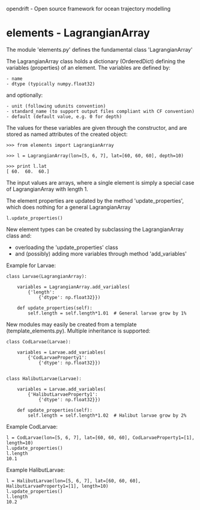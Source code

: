 opendrift - Open source framework for ocean trajectory modelling

elements - LagrangianArray
==========================


The module 'elements.py' defines the fundamental class 'LagrangianArray'

The LagrangianArray class holds a dictionary (OrderedDict) defining the variables (properties) of an element.
The variables are defined by:
```
- name
- dtype (typically numpy.float32)
```
and optionally:
```
- unit (following udunits convention)
- standard_name (to support output files compliant with CF convention)
- default (default value, e.g. 0 for depth)
```


The values for these variables are given through the constructor, and are stored as named attributes of the created object:

```
>>> from elements import LagrangianArray

>>> l = LagrangianArray(lon=[5, 6, 7], lat=[60, 60, 60], depth=10)

>>> print l.lat
[ 60.  60.  60.]
```
The input values are arrays, where a single element is simply a special case of LagrangianArray with length 1.

The element properties are updated by the method 'update_properties', which does nothing for a general LagrangianArray


```
l.update_properties()
```

New element types can be created by subclassing the LagrangianArray class and:
- overloading the 'update_properties' class 
- and (possibly) adding more variables through method 'add_variables'

Example for Larvae:

```
class Larvae(LagrangianArray):

    variables = LagrangianArray.add_variables(
        {'length':
            {'dtype': np.float32}})

    def update_properties(self):
        self.length = self.length*1.01  # General larvae grow by 1%

```
New modules may easily be created from a template (template_elements.py).
Multiple inheritance is supported:

```
class CodLarvae(Larvae):

    variables = Larvae.add_variables(
        {'CodLarvaeProperty1':
            {'dtype': np.float32}})


class HalibutLarvae(Larvae):

    variables = Larvae.add_variables(
        {'HalibutLarvaeProperty1':
            {'dtype': np.float32}})

    def update_properties(self):
        self.length = self.length*1.02  # Halibut larvae grow by 2%

```


Example CodLarvae:

```
l = CodLarvae(lon=[5, 6, 7], lat=[60, 60, 60], CodLarvaeProperty1=[1], length=10)
l.update_properties()
l.length
10.1
```

Example HalibutLarvae:

```
l = HalibutLarvae(lon=[5, 6, 7], lat=[60, 60, 60], HalibutLarvaeProperty1=[1], length=10)
l.update_properties()
l.length
10.2
```
